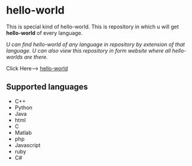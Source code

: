 # hello-world

This is special kind of hello-world.
This is repository in which u will get **hello-world** of every language.

_U can find hello-world of any language in repository by extension of that language._
_U can also view this repository in form website where all hello-worlds are there._

Click Here--> [hello-world](https://vikasgola.github.io/Meet-hello-worlds/)

## Supported languages
- C++
- Python
- Java
- html
- C
- Matlab
- php
- Javascript
- ruby
- C#